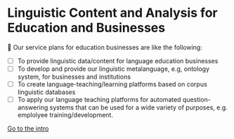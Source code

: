 # Linguistic Content and Analysis for Education and Businesses
:bookmark: Our service plans for education businesses are like the following:


- [ ] To provide linguistic data/content for language education businesses
- [ ] To develop and provide our linguistic metalanguage, e.g, ontology system, for businesses and institutions
- [ ] To create language-teaching/learning platforms based on corpus linguistic databases
- [ ] To apply our language teaching platforms for automated question-answering systems that can be used for a wide variety of purposes, e.g. emplolyee training/development. 

[Go to the intro](#linguistic-content-and-analysis-for-education-and-businesses)
